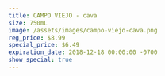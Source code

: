 ```yaml
---
title: CAMPO VIEJO - cava
size: 750mL
image: /assets/images/campo-viejo-cava.png
reg_price: $8.99
special_price: $6.49
expiration_date: 2018-12-18 00:00:00 -0700
show_special: true
---
```


